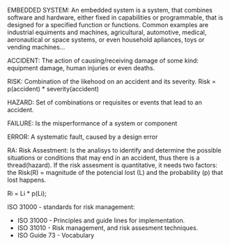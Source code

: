 EMBEDDED SYSTEM: An embedded system is a system, that combines software and hardware, either fixed in capabilities or programmable, that
is designed for a specified function or functions. Common examples are industrial equiments and machines, agricultural, automotive, medical, aeronautical or space systems, or even household apliances, toys or vending machines...

ACCIDENT: The action of causing/receiving damage of some kind: equipment damage, human injuries or even deaths.

RISK: Combination of the likehood on an accident and its severity.   Risk = p(accident) * severity(accident)

HAZARD: Set of combinations or requisites or events that lead to an accident.

FAILURE: Is the misperformance of a system or component
  
ERROR: A systematic fault, caused by a design error

RA: Risk Assestment: Is the analisys to identify and determine the possible situations or conditions that may end in an accident, thus 
there is a thread(hazard). If the risk assesment is quantitative, it needs two factors: the Risk(R) = magnitude of the potencial lost (L)
and the probability (p) that lost happens.

Ri = Li * p(Li);

ISO 31000 - standards for risk management:
 - ISO 31000 - Principles and guide lines for implementation.
 - ISO 31010 - Risk management, and risk assesment techniques. 
 - ISO Guide 73 - Vocabulary
